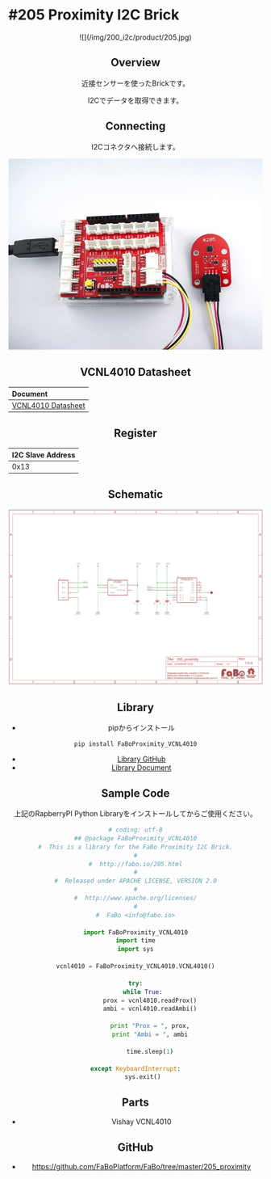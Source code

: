 # #205 Proximity I2C Brick

<center>![](/img/200_i2c/product/205.jpg)
<!--COLORME-->

## Overview
近接センサーを使ったBrickです。

I2Cでデータを取得できます。

## Connecting
I2Cコネクタへ接続します。

![](/img/200_i2c/connect/205_proximity_connect.jpg)


## VCNL4010 Datasheet
| Document |
|:--|
| [VCNL4010 Datasheet](https://www.adafruit.com/images/product-files/466/vcnl4010.pdf) |

## Register
| I2C Slave Address |
|:-- |
| 0x13 |

## Schematic
![](/img/200_i2c/schematic/205_proximity.png)

## Library

- pipからインストール
```
pip install FaBoProximity_VCNL4010
```
- [Library GitHub](https://github.com/FaBoPlatform/FaBoProximity-VCNL4010-Python)
- [Library Document](http://fabo.io/doxygen/FaBoProximity-VCNL4010-Python/)

## Sample Code

上記のRapberryPI Python Libraryをインストールしてからご使用ください。

```python
# coding: utf-8
## @package FaBoProximity_VCNL4010
#  This is a library for the FaBo Proximity I2C Brick.
#
#  http://fabo.io/205.html
#
#  Released under APACHE LICENSE, VERSION 2.0
#
#  http://www.apache.org/licenses/
#
#  FaBo <info@fabo.io>

import FaBoProximity_VCNL4010
import time
import sys

vcnl4010 = FaBoProximity_VCNL4010.VCNL4010()

try:
    while True:
        prox = vcnl4010.readProx()
        ambi = vcnl4010.readAmbi()

        print "Prox = ", prox,
        print "Ambi = ", ambi

        time.sleep(1)

except KeyboardInterrupt:
    sys.exit()
```

## Parts
- Vishay VCNL4010

## GitHub
- https://github.com/FaBoPlatform/FaBo/tree/master/205_proximity
